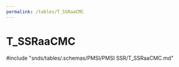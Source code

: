 ```yaml
---
permalink: /tables/T_SSRaaCMC
---
```

# T\_SSRaaCMC
<!-- SPDX-License-Identifier: MPL-2.0 -->

<!-- ATTENTION : Ne pas supprimer ou modifier la ligne ci-dessous -->
#include "snds/tables/.schemas/PMSI/PMSI SSR/T_SSRaaCMC.md"
<!-- ATTENTION : Ne pas supprimer ou modifier la ligne ci-dessus -->

